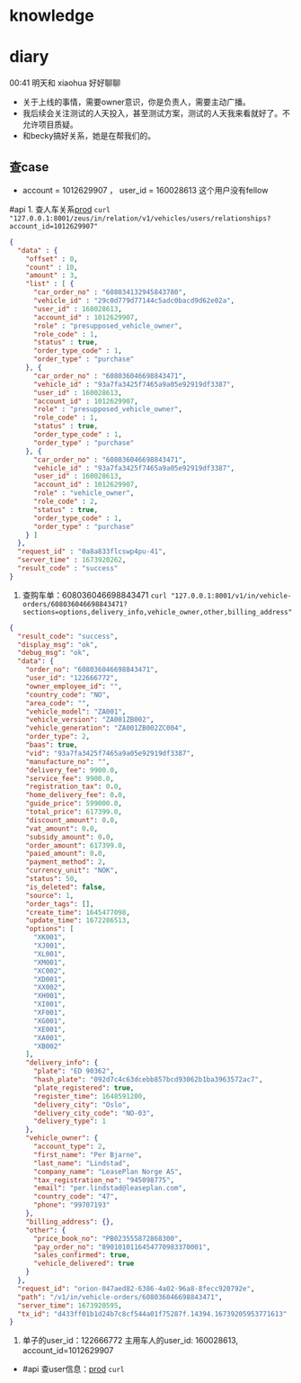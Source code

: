 # knowledge


# diary

00:41 明天和 xiaohua 好好聊聊
- 关于上线的事情，需要owner意识，你是负责人，需要主动广播。
- 我后续会关注测试的人天投入，甚至测试方案，测试的人天我来看就好了。不允许项目质疑。
- 和becky搞好关系，她是在帮我们的。


## 查case
- account = 1012629907 ， user_id = 160028613 这个用户没有fellow

#api 1. 查人车关系[prod](https://luban.nioint.com/#/service_management/instance/detail/1291?name=mp-relation-eu-eks-prod)
`curl "127.0.0.1:8001/zeus/in/relation/v1/vehicles/users/relationships?account_id=1012629907"`
```json
{
  "data" : {
    "offset" : 0,
    "count" : 10,
    "amount" : 3,
    "list" : [ {
      "car_order_no" : "608034132945843780",
      "vehicle_id" : "29c0d779d77144c5adc0bacd9d62e02a",
      "user_id" : 160028613,
      "account_id" : 1012629907,
      "role" : "presupposed_vehicle_owner",
      "role_code" : 1,
      "status" : true,
      "order_type_code" : 1,
      "order_type" : "purchase"
    }, {
      "car_order_no" : "608036046698843471",
      "vehicle_id" : "93a7fa3425f7465a9a05e92919df3387",
      "user_id" : 160028613,
      "account_id" : 1012629907,
      "role" : "presupposed_vehicle_owner",
      "role_code" : 1,
      "status" : true,
      "order_type_code" : 1,
      "order_type" : "purchase"
    }, {
      "car_order_no" : "608036046698843471",
      "vehicle_id" : "93a7fa3425f7465a9a05e92919df3387",
      "user_id" : 160028613,
      "account_id" : 1012629907,
      "role" : "vehicle_owner",
      "role_code" : 2,
      "status" : true,
      "order_type_code" : 1,
      "order_type" : "purchase"
    } ]
  },
  "request_id" : "0a8a833flcswp4pu-41",
  "server_time" : 1673920262,
  "result_code" : "success"
}
```

1. 查购车单：608036046698843471
`curl "127.0.0.1:8001/v1/in/vehicle-orders/608036046698843471?sections=options,delivery_info,vehicle_owner,other,billing_address"`
```json
{
  "result_code": "success",
  "display_msg": "ok",
  "debug_msg": "ok",
  "data": {
    "order_no": "608036046698843471",
    "user_id": "122666772",
    "owner_employee_id": "",
    "country_code": "NO",
    "area_code": "",
    "vehicle_model": "ZA001",
    "vehicle_version": "ZA001ZB002",
    "vehicle_generation": "ZA001ZB002ZC004",
    "order_type": 2,
    "baas": true,
    "vid": "93a7fa3425f7465a9a05e92919df3387",
    "manufacture_no": "",
    "delivery_fee": 9900.0,
    "service_fee": 9900.0,
    "registration_tax": 0.0,
    "home_delivery_fee": 0.0,
    "guide_price": 599000.0,
    "total_price": 617399.0,
    "discount_amount": 0.0,
    "vat_amount": 0.0,
    "subsidy_amount": 0.0,
    "order_amount": 617399.0,
    "paied_amount": 0.0,
    "payment_method": 2,
    "currency_unit": "NOK",
    "status": 50,
    "is_deleted": false,
    "source": 1,
    "order_tags": [],
    "create_time": 1645477098,
    "update_time": 1672286513,
    "options": [
      "XK001",
      "XJ001",
      "XL001",
      "XM001",
      "XC002",
      "XD001",
      "XX002",
      "XH001",
      "XI001",
      "XF001",
      "XG001",
      "XE001",
      "XA001",
      "XB002"
    ],
    "delivery_info": {
      "plate": "ED 90362",
      "hash_plate": "092d7c4c63dcebb857bcd93062b1ba3963572ac7",
      "plate_registered": true,
      "register_time": 1648591200,
      "delivery_city": "Oslo",
      "delivery_city_code": "NO-03",
      "delivery_type": 1
    },
    "vehicle_owner": {
      "account_type": 2,
      "first_name": "Per Bjarne",
      "last_name": "Lindstad",
      "company_name": "LeasePlan Norge AS",
      "tax_registration_no": "945098775",
      "email": "per.lindstad@leaseplan.com",
      "country_code": "47",
      "phone": "99707193"
    },
    "billing_address": {},
    "other": {
      "price_book_no": "PB023555872868300",
      "pay_order_no": "8901010116454770983370001",
      "sales_confirmed": true,
      "vehicle_delivered": true
    }
  },
  "request_id": "orion-047aed82-6386-4a02-96a8-8fecc920792e",
  "path": "/v1/in/vehicle-orders/608036046698843471",
  "server_time": 1673920595,
  "tx_id": "d433ff01b1d24b7c8cf544a01f75287f.14394.16739205953771613"
}

```


1. 单子的user_id：122666772       主用车人的user_id: 160028613, account_id=1012629907
- #api 查user信息：[prod](https://luban.nioint.com/#/service_management/instance/detail/1292?name=mp-user-eu-eks-prod)
`curl `
```
```